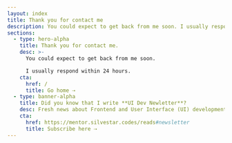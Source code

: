 ```yaml
---
layout: index
title: Thank you for contact me
description: You could expect to get back from me soon. I usually respond within 24 hours.
sections:
  - type: hero-alpha
    title: Thank you for contact me.
    desc: >-
      You could expect to get back from me soon.

      I usually respond within 24 hours.
    cta:
      href: /
      title: Go home ⇢
  - type: banner-alpha
    title: Did you know that I write **UI Dev Newletter**?
    desc: Fresh news about Frontend and User Interface (UI) development every Monday.
    cta:
      href: https://mentor.silvestar.codes/reads#newsletter
      title: Subscribe here ⇢
---
```

